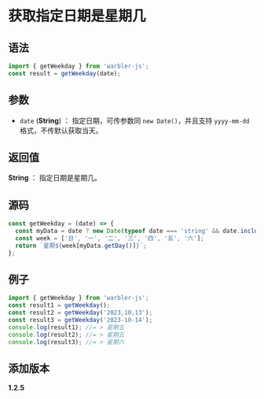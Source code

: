 # 获取指定日期是星期几

## 语法

```js
import { getWeekday } from 'warbler-js';
const result = getWeekday(date);
```

## 参数

- `date` (**String**) ： 指定日期，可传参数同 `new Date()`，并且支持 `yyyy-mm-dd`格式，不传默认获取当天。

## 返回值

**String** ： 指定日期是星期几。

## 源码

```js
const getWeekday = (date) => {
  const myData = date ? new Date(typeof date === 'string' && date.includes('-') ? date.replace(/-/g, '/') : date) : new Date();
  const week = ['日', '一', '二', '三', '四', '五', '六'];
  return `星期${week[myData.getDay()]}`;
};
```

## 例子

```js
import { getWeekday } from 'warbler-js';
const result1 = getWeekday();
const result2 = getWeekday('2023,10,13');
const result3 = getWeekday('2023-10-14');
console.log(result1); //= > 星期五
console.log(result2); //= > 星期五
console.log(result3); //= > 星期六
```

## 添加版本

**1.2.5**
